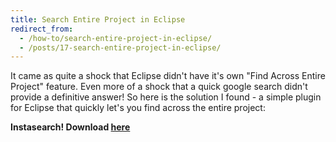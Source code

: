 ```yaml
---
title: Search Entire Project in Eclipse
redirect_from:
  - /how-to/search-entire-project-in-eclipse/
  - /posts/17-search-entire-project-in-eclipse/
---
```


<p>It came as quite a shock that Eclipse&nbsp;didn&#39;t have it&#39;s own &quot;Find Across Entire Project&quot; feature. Even more of a shock that a quick google search didn&#39;t provide a definitive answer! So here is the solution I found - a simple plugin for Eclipse that&nbsp;quickly let&#39;s you find across the entire project:</p>

<p style="font-weight: bold">Instasearch! Download <a href="http://marketplace.eclipse.org/content/instasearch">here</a></p>
